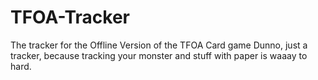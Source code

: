 # TFOA-Tracker
The tracker for the Offline Version of the TFOA Card game
Dunno, just a tracker, because tracking your monster and stuff with paper is waaay to hard.
